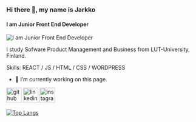 ### Hi there 👋, my name is Jarkko
#### I am Junior Front End Developer
![I am Junior Front End Developer](https://arturssmirnovs.github.io/github-profile-readme-generator/images/banner.png)

I study Sofware Product Management and Business from LUT-University, Finland. 

Skills: REACT / JS / HTML / CSS / WORDPRESS

- 🔭 I’m currently working on this page. 


[<img src='https://cdn.jsdelivr.net/npm/simple-icons@3.0.1/icons/github.svg' alt='github' height='40'>](https://github.com/Jarkk0)  [<img src='https://cdn.jsdelivr.net/npm/simple-icons@3.0.1/icons/linkedin.svg' alt='linkedin' height='40'>](https://www.linkedin.com/in/jarkko-peltonen/)  [<img src='https://cdn.jsdelivr.net/npm/simple-icons@3.0.1/icons/instagram.svg' alt='instagram' height='40'>](https://www.instagram.com/jarkkopeltonen/)  

[![Top Langs](https://github-readme-stats.vercel.app/api/top-langs/?username=Jarkk0)](https://github.com/anuraghazra/github-readme-stats)



<!--
**Jarkk0/Jarkk0** is a ✨ _special_ ✨ repository because its `README.md` (this file) appears on your GitHub profile.

Here are some ideas to get you started:

- 🔭 I’m currently working on ...
- 🌱 I’m currently learning ...
- 👯 I’m looking to collaborate on ...
- 🤔 I’m looking for help with ...
- 💬 Ask me about ...
- 📫 How to reach me: ...
- 😄 Pronouns: ...
- ⚡ Fun fact: ...
-->
